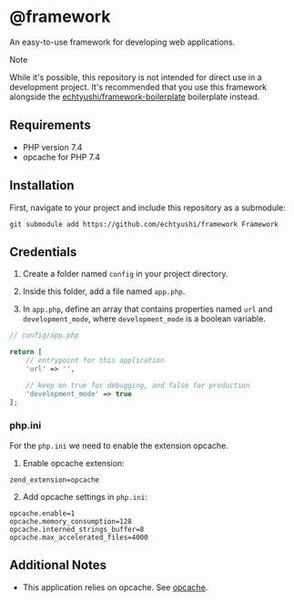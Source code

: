# @framework

An easy-to-use framework for developing web applications.

> [!NOTE]
> While it's possible, this repository is not intended for direct use in a development project. It's recommended that you use this framework alongside the [echtyushi/framework-boilerplate](https://github.com/echtyushi/framework-boilerplate/tree/master) boilerplate instead.

## Requirements
- PHP version 7.4
- opcache for PHP 7.4

## Installation
First, navigate to your project and include this repository as a submodule:

    git submodule add https://github.com/echtyushi/framework Framework

## Credentials

1.    Create a folder named `config` in your project directory. 

2.    Inside this folder, add a file named `app.php`. 

3.    In `app.php`, define an array that contains properties named `url` and `development_mode`, where `development_mode` is a boolean variable.
```php
// config/app.php

return [
    // entrypoint for this application
    'url' => '',

    // keep on true for debugging, and false for production
    'development_mode' => true
];
```

### php.ini

For the `php.ini` we need to enable the extension opcache.

1.  Enable opcache extension:
```
zend_extension=opcache
```
2.  Add opcache settings in `php.ini`:
```
opcache.enable=1
opcache.memory_consumption=128
opcache.interned_strings_buffer=8
opcache.max_accelerated_files=4000
```
## Additional Notes

- This application relies on opcache. See [opcache](https://www.php.net/manual/en/opcache.installation.php).
